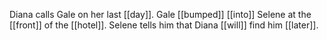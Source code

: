 Diana calls Gale on her last [[day]]. Gale [[bumped]] [[into]] Selene at the [[front]] of the [[hotel]]. Selene tells him that Diana [[will]] find him [[later]].